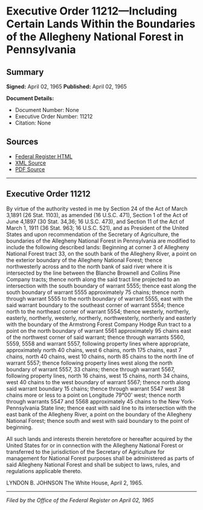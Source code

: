 # Executive Order 11212—Including Certain Lands Within the Boundaries of the Allegheny National Forest in Pennsylvania

## Summary

**Signed:** April 02, 1965
**Published:** April 02, 1965

**Document Details:**
- Document Number: None
- Executive Order Number: 11212
- Citation: None

## Sources
- [Federal Register HTML](https://www.presidency.ucsb.edu/documents/executive-order-11212-including-certain-lands-within-the-boundaries-the-allegheny-national)
- [XML Source](None)
- [PDF Source](None)

---

## Executive Order 11212

By virtue of the authority vested in me by Section 24 of the Act of March 3,1891 (26 Stat. 1103), as amended (16 U.S.C. 471), Section 1 of the Act of June 4,1897 (30 Stat. 34,36; 16 U.S.C. 473), and Section 11 of the Act of March 1, 1911 (36 Stat. 963; 16 U.S.C. 521), and as President of the United States and upon recommendation of the Secretary of Agriculture, the boundaries of the Allegheny National Forest in Pennsylvania are modified to include the following described lands:
Beginning at corner 3 of Allegheny National Forest tract 33, on the south bank of the Allegheny River, a point on the exterior boundary of the Allegheny National Forest; thence northwesterly across and to the north bank of said river where it is intersected by the line between the Blanche Brownell and Collins Pine Company tracts; thence north along the said tract line projected to an intersection with the south boundary of warrant 5555; thence east along the south boundary of warrant 5555 approximately 75 chains; thence north through warrant 5555 to the north boundary of warrant 5555, east with the said warrant boundary to the southeast corner of warrant 5554; thence north to the northeast corner of warrant 5554; thence westerly, northerly, easterly, northerly, westerly, northerly, northwesterly, northerly and easterly with the boundary of the Armstrong Forest Company Hodge Run tract to a point on the north boundary of warrant 5561 approximately 95 chains east of the northwest corner of said warrant; thence through warrants 5560, 5559, 5558 and warrant 5557, following property lines where appropriate, approximately north 40 chains, west 6 chains, north 175 chains, east 7 chains, north 40 chains, west 10 chains, north 85 chains to the north line of warrant 5557; thence following property lines west along the north boundary of warrant 5557, 33 chains; thence through warrant 5567, following property lines, north 16 chains, west 15 chains, north 34 chains, west 40 chains to the west boundary of warrant 5567; thence north along said warrant boundary 15 chains; thence through warrant 5547 west 38 chains more or less to a point on Longitude 79°00' west; thence north through warrants 5547 and 5568 approximately 45 chains to the New York-Pennsylvania State line; thence east with said line to its intersection with the east bank of the Allegheny River, a point on the boundary of the Allegheny National Forest; thence south and west with said boundary to the point of beginning.

All such lands and interests therein heretofore or hereafter acquired by the United States for or in connection with the Allegheny National Forest or transferred to the jurisdiction of the Secretary of Agriculture for management for National Forest purposes shall be administered as parts of said Allegheny National Forest and shall be subject to laws, rules, and regulations applicable thereto.

LYNDON B. JOHNSON
The White House,
April 2, 1965.

---

*Filed by the Office of the Federal Register on April 02, 1965*
